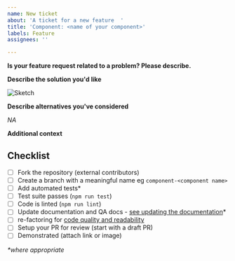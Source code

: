 ```yaml
---
name: New ticket
about: 'A ticket for a new feature  '
title: 'Component: <name of your component>'
labels: Feature
assignees: ''

---
```


**Is your feature request related to a problem? Please describe.**
<!-- A clear and concise description of what the problem is. Ex. I'm always frustrated when [...] -->


**Describe the solution you'd like**
<!-- A clear and concise description of what you want to happen. -->


![Sketch]()
<!-- optional but recommended -->

**Describe alternatives you've considered**
<!-- A clear and concise description of any alternative solutions or features you've considered. -->

_NA_

**Additional context**
<!-- Add any other context or screenshots about the feature request here. -->


## Checklist

- [ ] Fork the repository (external contributors)
- [ ] Create a branch with a meaningful name eg `component-<component name>`
- [ ] Add automated tests*
- [ ] Test suite passes (`npm run test`)
- [ ] Code is linted (`npm run lint`)
- [ ] Update documentation and QA docs - [see updating the documentation](https://github.com/bbc/digital-paper-edit#documentation)*
- [ ]  re-factoring for [code quality and readability](https://github.com/bbc/digital-paper-edit-client/blob/master/CONTRIBUTING.md#code-quality)
- [ ] Setup your PR for review (start with a draft PR)
- [ ] Demonstrated (attach link or image)

_*where appropriate_
